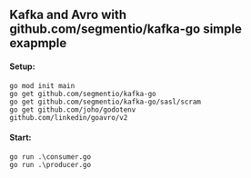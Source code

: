 ## Kafka and Avro with github.com/segmentio/kafka-go simple exapmple

#### Setup:

```
go mod init main
go get github.com/segmentio/kafka-go
go get github.com/segmentio/kafka-go/sasl/scram
go get github.com/joho/godotenv
github.com/linkedin/goavro/v2
```

#### Start:

```
go run .\consumer.go
go run .\producer.go
```
